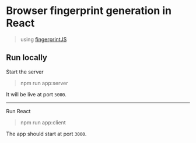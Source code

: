 # Browser fingerprint generation in React

> using [fingerprintJS](https://fingerprint.com/)

## Run locally

Start the server

> npm run app:server

It will be live at port `5000`.

---

Run React

> npm run app:client

The app should start at port `3000`.
